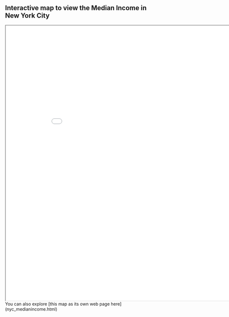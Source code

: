 ## Interactive map to view the Median Income in New York City
<iframe src='nyc_medianincome.html' width = '900' height = '900' ></iframe>
You can also explore [this map as its own web page here](nyc_medianincome.html)
